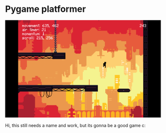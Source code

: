# Pygame platformer

![Game screenshot](/data/images/readmeMainImage.png)

Hi, this still needs a name and work, but its gonna be a good game c:
